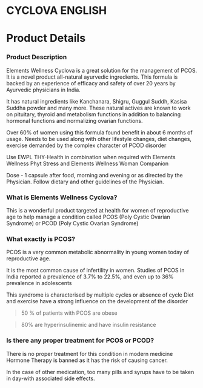 # CYCLOVA ENGLISH

# Product Details

### Product Description

Elements Wellness Cyclova is a great solution for the management of PCOS. It is a novel product all-natural ayurvedic ingredients. This formula is backed by an experience of efficacy and safety of over 20 years by Ayurvedic physicians in India.

It has natural ingredients like Kanchanara, Shigru, Guggul Suddh, Kasisa Suddha powder and many more. These natural actives are known to work on pituitary, thyroid and metabolism functions in addition to balancing hormonal functions and normalizing ovarian functions.

Over 60% of women using this formula found benefit in about 6 months of usage. Needs to be used along with other lifestyle changes, diet changes, exercise demanded by the complex character of PCOD disorder

Use EWPL THY-Health in combination when required with Elements Wellness Phyt Stress and Elements Wellness Woman Companion

Dose - 1 capsule after food, morning and evening or as directed by the Physician. Follow dietary and other guidelines of the Physician.

### What is Elements Wellness Cyclova?

This is a wonderful product targeted at health for women of reproductive age to help manage a condition called PCOS (Poly Cystic Ovarian Syndrome) or PCOD (Poly Cystic Ovarian Syndrome)

### What exactly is PCOS?

PCOS is a very common metabolic abnormality in young women today of reproductive age.

It is the most common cause of infertility in women. Studies of PCOS in India reported a prevalence of 3.7% to 22.5%, and even up to 36% prevalence in adolescents

This syndrome is characterised by multiple cycles or absence of cycle Diet and exercise have a strong influence on the development of the disorder

> 50 % of patients with PCOS are obese

> 80% are hyperinsulinemic and have insulin resistance

### Is there any proper treatment for PCOS or PCOD?

There is no proper treatment for this condition in modern medicine Hormone Therapy is banned as it has the risk of causing cancer.

In the case of other medication, too many pills and syrups have to be taken in day-with associated side effects.